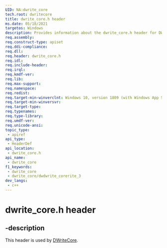 ```yaml
---
UID: NA:dwrite_core
tech.root: dwritecore
title: dwrite_core.h header
ms.date: 05/18/2021 
targetos: Windows
description: Provides information about the dwrite_core.h header for DWriteCore.
req.assembly: 
req.construct-type: apiset
req.ddi-compliance: 
req.dll: 
req.header: dwrite_core.h
req.idl: 
req.include-header: 
req.irql: 
req.kmdf-ver: 
req.lib: 
req.max-support: 
req.namespace: 
req.redist: 
req.target-min-winverclnt: Windows 10, version 1809 (with Windows App SDK 0.5 or later)
req.target-min-winversvr: 
req.target-type: 
req.typenames: 
req.type-library: 
req.umdf-ver: 
req.unicode-ansi: 
topic_type:
 - apiref
api_type:
 - HeaderDef
api_location:
 - dwrite_core.h
api_name:
 - dwrite_core
f1_keywords:
 - dwrite_core
 - dwrite_core/dwdwrite_corerite_3
dev_langs:
 - c++
---
```


# dwrite_core.h header


## -description

This header is used by [DWriteCore](../_dwritecore/index.md).
